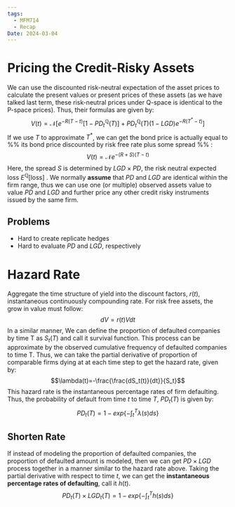 ```yaml
---
tags:
  - MFM714
  - Recap
Date: 2024-03-04
---
```

# Pricing the Credit-Risky Assets
We can use the discounted risk-neutral expectation of the asset prices to calculate the present values or present prices of these assets (as we have talked last term, these risk-neutral prices under Q-space is identical to the P-space prices). Thus, their formulas are given by: $$V(t)=\mathcal N\left[e^{-R(T-t)}[1-PD^\mathbb Q_t(T)]+PD^\mathbb Q_t(T)(1-LGD)e^{-R(T^*-t)}\right]$$
If we use $T$ to  approximate $T^*$, we can get the bond price is actually equal to %% its bond price discounted by risk free rate plus some spread %% :$$V(t)=\mathcal N e^{-(R+S)(T-t)}$$ Here, the spread $S$ is determined by $LGD\times PD$, the risk neutral expected loss $E^\mathbb Q[\text{loss}]$ . We normally **assume** that $PD$ and $LGD$ are identical within the firm range, thus we can use one (or multiple) observed assets value to value $PD$ and $LGD$ and further price any other credit risky instruments issued by the same firm.
## Problems
- Hard to create replicate hedges
- Hard to evaluate $PD$ and $LGD$, respectively

# Hazard Rate
Aggregate the time structure of yield into the discount factors, $r(t)$, instantaneous continuously compounding rate. For risk free assets, the grow in value must follow: $$dV=r(t)Vdt$$
In a similar manner, We can define the proportion of defaulted companies by time T as $S_t(T)$ and call it survival function. This process can be approximate by the observed cumulative frequency of defaulted companies to time T. Thus, we can take the partial derivative of proportion of comparable firms dying at at each time step to get the hazard rate, given by: $$\lambda(t)=-\frac{\frac{dS_t(t)}{dt}}{S_t}$$ This hazard rate is the instantaneous percentage rates of firm defaulting.
Thus, the probability of default from time $t$ to time $T$, $PD_t(T)$ is given by:$$PD_t(T)=1-exp\left\{-\int_t^T\lambda(s)ds\right\}$$
## Shorten Rate
If instead of modeling the proportion of defaulted companies, the proportion of defaulted amount is modeled, then we can get $PD\times LGD$  process together in a manner similar to the hazard rate above. Taking the partial derivative with respect to time $t$, we can get the **instantaneous percentage rates of defaulting**, call it $h(t)$.$$PD_t(T)\times LGD_t(T)=1-exp\left\{-\int_t^Th(s)ds\right\}$$